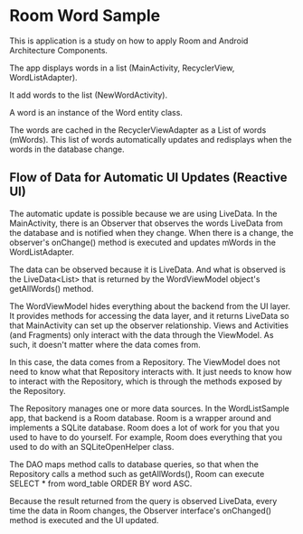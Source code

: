 # Room Word Sample

This is application is a study on how to apply Room and Android Architecture Components. 

The app displays words in a list (MainActivity, RecyclerView, WordListAdapter).

It add words to the list (NewWordActivity).

A word is an instance of the Word entity class.

The words are cached in the RecyclerViewAdapter as a List of words (mWords). 
This list of words automatically updates and redisplays when the words in the database change.

## Flow of Data for Automatic UI Updates (Reactive UI)

The automatic update is possible because we are using LiveData. In the MainActivity, there is an 
Observer that observes the words LiveData from the database and is notified when they change. 
When there is a change, the observer's onChange() method is executed and updates mWords in the WordListAdapter.

The data can be observed because it is LiveData. And what is observed is the LiveData<List<Word>> 
that is returned by the WordViewModel object's getAllWords() method.

The WordViewModel hides everything about the backend from the UI layer. It provides methods for 
accessing the data layer, and it returns LiveData so that MainActivity can set up the observer relationship. 
Views and Activities (and Fragments) only interact with the data through the ViewModel. 
As such, it doesn't matter where the data comes from.

In this case, the data comes from a Repository. The ViewModel does not need to know what that 
Repository interacts with. It just needs to know how to interact with the Repository, 
which is through the methods exposed by the Repository.

The Repository manages one or more data sources. In the WordListSample app, that backend is a Room database. 
Room is a wrapper around and implements a SQLite database. Room does a lot of work for you that you used 
to have to do yourself. For example, Room does everything that you used to do with an SQLiteOpenHelper class.

The DAO maps method calls to database queries, so that when the Repository calls a method such as 
getAllWords(), Room can execute SELECT * from word_table ORDER BY word ASC.

Because the result returned from the query is observed LiveData, every time the data in Room changes, 
the Observer interface's onChanged() method is executed and the UI updated.